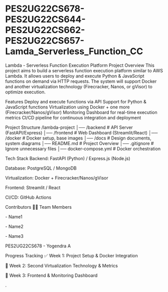 # PES2UG22CS678-PES2UG22CS644-PES2UG22CS662-PES2UG22CS657-Lamda_Serverless_Function_CC
Lambda - Serverless Function Execution Platform
Project Overview
This project aims to build a serverless function execution platform similar to AWS Lambda. It allows users to deploy and execute Python & JavaScript functions on demand via HTTP requests. The system will support Docker and another virtualization technology (Firecracker, Nanos, or gVisor) to optimize execution.

Features
Deploy and execute functions via API
Support for Python & JavaScript functions
Virtualization using Docker + one more (Firecracker/Nanos/gVisor)
Monitoring Dashboard for real-time execution metrics
CI/CD pipeline for continuous integration and deployment

Project Structure
/lambda-project
│── /backend          # API Server (FastAPI/Express)
│── /frontend         # Web Dashboard (Streamlit/React)
│── /docker           # Docker setup, base images
│── /docs             # Design documents, system diagrams
│── README.md         # Project Overview
│── .gitignore        # Ignore unnecessary files
│── docker-compose.yml # Docker orchestration

Tech Stack
Backend: FastAPI (Python) / Express.js (Node.js)

Database: PostgreSQL / MongoDB

Virtualization: Docker + Firecracker/Nanos/gVisor

Frontend: Streamlit / React

CI/CD: GitHub Actions

Contributors
👨‍💻 Team Members

<SRN1> - Name1

<SRN2> - Name2

<SRN3> - Name3

PES2UG22CS678 - Yogendra A

Progress Tracking
✅ Week 1: Project Setup & Docker Integration

🔲 Week 2: Second Virtualization Technology & Metrics

🔲 Week 3: Frontend & Monitoring Dashboard

.
